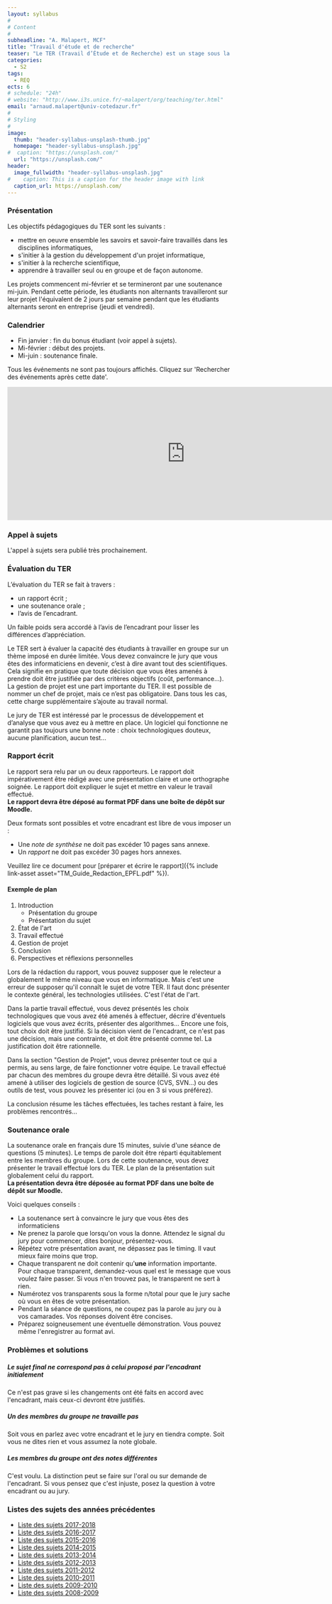 ```yaml
---
layout: syllabus
#
# Content
#
subheadline: "A. Malapert, MCF"
title: "Travail d'étude et de recherche"
teaser: "Le TER (Travail d’Étude et de Recherche) est un stage sous la direction d’un encadrant universitaire ou industriel qui s’effectue par groupe de 2 à 4 étudiants (ingénierie) ou seul (recherche). Il sanctionne la fin du Master 1 et s’étend sur environ 3-4 mois (2 jours par semaine)."
categories:
  - S2
tags:
  - REQ
ects: 6
# schedule: "24h"
# website: "http://www.i3s.unice.fr/~malapert/org/teaching/ter.html"
email: "arnaud.malapert@univ-cotedazur.fr"
#
# Styling
#
image:
  thumb: "header-syllabus-unsplash-thumb.jpg"
  homepage: "header-syllabus-unsplash.jpg"
#  caption: "https://unsplash.com/"
  url: "https://unsplash.com/"
header:
  image_fullwidth: "header-syllabus-unsplash.jpg"
#    caption: This is a caption for the header image with link
  caption_url: https://unsplash.com/  
---
```


### Présentation ###

Les objectifs pédagogiques du TER sont les suivants :
  - mettre en oeuvre ensemble les savoirs et savoir-faire travaillés dans les disciplines informatiques,
  - s'initier à la gestion du développement d'un projet informatique,
  - s'initier à la recherche scientifique,
  - apprendre à travailler seul ou en groupe et de façon autonome.

Les projets commencent mi-février et se termineront par une soutenance mi-juin. 
Pendant cette période, les étudiants non alternants travailleront sur leur projet l'équivalent de 2 jours par semaine pendant que les étudiants alternants seront en entreprise (jeudi et vendredi).

### Calendrier ###

  - Fin janvier : fin du bonus étudiant (voir appel à sujets).
  - Mi-février : début des projets.
  - Mi-juin : soutenance finale.

Tous les événements ne sont pas toujours affichés. Cliquez sur 'Rechercher des événements après cette date'.

<iframe src="https://calendar.google.com/calendar/embed?showTitle=0&amp;showNav=0&amp;showPrint=0&amp;showTabs=0&amp;showCalendars=0&amp;mode=AGENDA&amp;height=300&amp;wkst=2&amp;bgcolor=%23FFFFFF&amp;src=usr7a8q1t1sli8a1g4l6ms29lg%40group.calendar.google.com&amp;color=%2342104A&amp;ctz=Europe%2FParis&amp;dates=20190101%2F20190630" style="border-width:0" width="800" height="300" frameborder="0" scrolling="no"></iframe>

### Appel à sujets ###

<!---
L'appel à sujets commun aux masters INFO et MIAGE est [ici]({{ site.baseurl }}{% post_url /s2/2019-01-09-TER-appel-a-sujets %}).
-->

L'appel à sujets sera publié très prochainement.

### Évaluation du TER ###

L’évaluation du TER se fait à travers :

- un rapport écrit ;
- une soutenance orale ;
- l’avis de l’encadrant.

Un faible poids sera accordé à l’avis de l’encadrant pour lisser les différences d’appréciation.

Le TER sert à évaluer la capacité des étudiants à travailler en groupe sur un thème imposé en durée limitée. Vous devez convaincre le jury que vous êtes des informaticiens en devenir, c’est à dire avant tout des scientifiques. Cela signifie en pratique que toute décision que vous êtes amenés à prendre doit être justifiée par des critères objectifs (coût, performance…).  
La gestion de projet est une part importante du TER. Il est possible de nommer un chef de projet, mais ce n’est pas obligatoire. Dans tous les cas, cette charge supplémentaire s’ajoute au travail normal.

Le jury de TER est intéressé par le processus de développement et d’analyse que vous avez eu à mettre en place. Un logiciel qui fonctionne ne garantit pas toujours une bonne note : choix technologiques douteux, aucune planification, aucun test… 

### Rapport écrit ###

Le rapport sera relu par un ou deux rapporteurs. Le rapport doit impérativement être rédigé avec une présentation claire et une orthographe soignée. 
Le rapport doit expliquer le sujet et mettre en valeur le travail effectué.  
**Le rapport devra être déposé au format PDF dans une boîte de dépôt sur Moodle.**

Deux formats sont possibles et votre encadrant est libre de vous imposer un :

-   Une *note de synthèse* ne doit pas excéder 10 pages sans annexe.
-   Un *rapport* ne doit pas excéder 30 pages hors annexes.

Veuillez lire ce document pour [préparer et écrire le rapport]({% include link-asset asset="TM_Guide_Redaction_EPFL.pdf" %}).

#### Exemple de plan ####

1.  Introduction
    -   Présentation du groupe
    -   Présentation du sujet
2.  État de l\'art
3.  Travail effectué
4.  Gestion de projet
5.  Conclusion
6.  Perspectives et réflexions personnelles


Lors de la rédaction du rapport, vous pouvez supposer que le relecteur a
globalement le même niveau que vous en informatique. Mais c\'est une
erreur de supposer qu\'il connaît le sujet de votre TER. Il faut donc
présenter le contexte général, les technologies utilisées. C\'est
l\'état de l\'art.

Dans la partie travail effectué, vous devez présentés les choix
technologiques que vous avez été amenés à effectuer, décrire
d\'éventuels logiciels que vous avez écrits, présenter des algorithmes...
Encore une fois, tout choix doit être justifié. Si la décision vient de
l\'encadrant, ce n\'est pas une décision, mais une contrainte, et doit
être présenté comme tel. La justification doit être rationnelle.

Dans la section \"Gestion de Projet\", vous devrez présenter tout ce qui
a permis, au sens large, de faire fonctionner votre équipe. Le travail
effectué par chacun des membres du groupe devra être détaillé. Si vous
avez été amené à utiliser des logiciels de gestion de source (CVS,
SVN...) ou des outils de test, vous pouvez les présenter ici (ou en 3 si
vous préférez).

La conclusion résume les tâches effectuées, les taches restant à faire,
les problèmes rencontrés...

### Soutenance orale ###

La soutenance orale en français dure 15 minutes, suivie d\'une séance de questions (5 minutes). 
Le temps de parole doit être réparti équitablement entre les membres du groupe. 
Lors de cette soutenance, vous devez présenter le travail effectué lors du TER. Le plan de la présentation suit globalement celui du rapport.  
**La présentation devra être déposée au format PDF dans une boîte de dépôt sur Moodle.**

Voici quelques conseils :  
-   La soutenance sert à convaincre le jury que vous êtes des informaticiens
-   Ne prenez la parole que lorsqu\'on vous la donne. Attendez le signal du jury pour commencer, dites bonjour, présentez-vous.
-   Répétez votre présentation avant, ne dépassez pas le timing. Il vaut mieux faire moins que trop.
-   Chaque transparent ne doit contenir qu\'**une** information importante. Pour chaque transparent, demandez-vous quel est le message que vous voulez faire passer. Si vous n\'en trouvez pas, le transparent ne sert à rien.
-   Numérotez vos transparents sous la forme n/total pour que le jury sache où vous en êtes de votre présentation.
-   Pendant la séance de questions, ne coupez pas la parole au jury ou à vos camarades. Vos réponses doivent être concises.
-   Préparez soigneusement une éventuelle démonstration. Vous pouvez même l\'enregistrer au format avi.


### Problèmes et solutions ###


##### Le sujet final ne correspond pas à celui proposé par l\'encadrant initialement #####


Ce n\'est pas grave si les changements ont été faits en accord avec
l\'encadrant, mais ceux-ci devront être justifiés.

##### Un des membres du groupe ne travaille pas #####

Soit vous en parlez avec votre encadrant et le jury en tiendra compte.
Soit vous ne dites rien et vous assumez la note globale.

##### Les membres du groupe ont des notes différentes #####

C\'est voulu. La distinction peut se faire sur l\'oral ou sur demande de l\'encadrant. 
Si vous pensez que c\'est injuste, posez la question à votre encadrant ou au jury.

### Listes des sujets des années précédentes ###

-   [Liste des sujets 2017-2018](http://www.i3s.unice.fr/~malapert/org/teaching/ter18.html)
-   [Liste des sujets 2016-2017](http://www.i3s.unice.fr/~malapert/org/teaching/ter17.html)
-   [Liste des sujets 2015-2016](http://www.i3s.unice.fr/~malapert/org/teaching/ter16.html)
-   [Liste des sujets 2014-2015](http://www.i3s.unice.fr/~malapert/org/teaching/ter15.html)
-   [Liste des sujets 2013-2014](http://www.i3s.unice.fr/~malapert/org/teaching/ter14.html)
-   [Liste des sujets 2012-2013](http://sites.google.com/site/master1ifiunice/ter/sujets-2012-2013)
-   [Liste des sujets 2011-2012](http://sites.google.com/site/master1ifiunice/ter/sujets-2011-2012)
-   [Liste des sujets 2010-2011](http://deptinfo.unice.fr/~huet/M1INFO/10-11/TER/)
-   [Liste des sujets 2009-2010](http://deptinfo.unice.fr/~huet/M1INFO/08-09/TER/)
-   [Liste des sujets 2008-2009](http://deptinfo.unice.fr/~huet/M1INFO/07-08/TER/)


